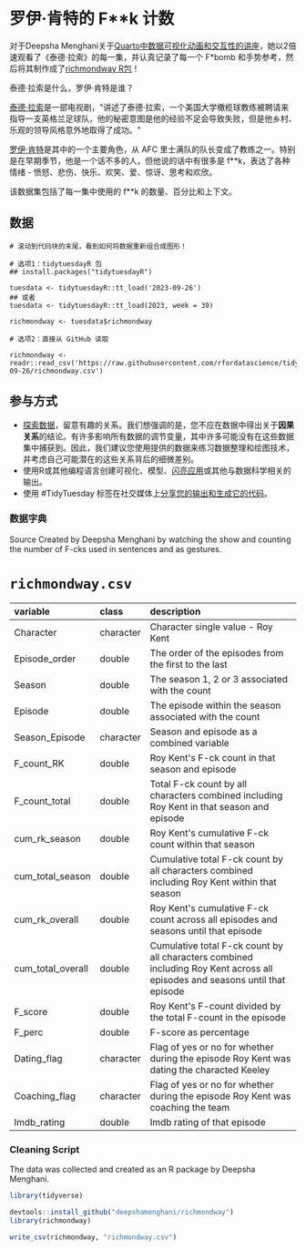 # 罗伊·肯特的 F**k 计数

对于Deepsha Menghani关于[Quarto中数据可视化动画和交互性的讲座](https://deepshamenghani.github.io/posit_plotly_crosstalk/#/title-slide)，她以2倍速观看了《泰德·拉索》的每一集，并认真记录了每一个 F*bomb 和手势参考，然后将其制作成了[richmondway R包](https://github.com/deepshamenghani/richmondway)！

泰德·拉索是什么，罗伊·肯特是谁？

[泰德·拉索](https://en.wikipedia.org/wiki/Ted_Lasso)是一部电视剧，"讲述了泰德·拉索，一个美国大学橄榄球教练被聘请来指导一支英格兰足球队，他的秘密意图是他的经验不足会导致失败，但是他乡村、乐观的领导风格意外地取得了成功。"

[罗伊·肯特](https://ted-lasso.fandom.com/wiki/Roy_Kent)是其中的一个主要角色，从 AFC 里士满队的队长变成了教练之一。特别是在早期季节，他是一个话不多的人，但他说的话中有很多是 f**k，表达了各种情绪 - 愤怒、悲伤、快乐、欢笑、爱、惊讶、思考和欢欣。

该数据集包括了每一集中使用的 f**k 的数量、百分比和上下文。

## 数据

```{r}
# 滚动到代码块的末尾，看到如何将数据重新组合成图形！

# 选项1：tidytuesdayR 包
## install.packages("tidytuesdayR")

tuesdata <- tidytuesdayR::tt_load('2023-09-26')
## 或者
tuesdata <- tidytuesdayR::tt_load(2023, week = 39)

richmondway <- tuesdata$richmondway

# 选项2：直接从 GitHub 读取

richmondway <- readr::read_csv('https://raw.githubusercontent.com/rfordatascience/tidytuesday/master/data/2023/2023-09-26/richmondway.csv')
```

## 参与方式

- [探索数据](https://r4ds.hadley.nz/)，留意有趣的关系。我们想强调的是，您不应在数据中得出关于**因果关系**的结论。有许多影响所有数据的调节变量，其中许多可能没有在这些数据集中捕获到。因此，我们建议您使用提供的数据来练习数据整理和绘图技术，并考虑自己可能潜在的这些关系背后的细微差别。
- 使用R或其他编程语言创建可视化、模型、[闪亮应用](https://shiny.posit.co/)或其他与数据科学相关的输出。
- 使用 #TidyTuesday 标签在社交媒体上[分享您的输出和生成它的代码](../../../sharing.md)。

### 数据字典

Source Created by Deepsha Menghani by watching the show and counting the number of F-cks used in sentences and as gestures.

# `richmondway.csv`

|variable          |class     |description       |
|:-----------------|:---------|:-----------------|
|Character         |character |Character single value - Roy Kent         |
|Episode_order     |double    |The order of the episodes from the first to the last    |
|Season            |double    |The season 1, 2 or 3 associated with the count        |
|Episode           |double    |The episode within the season associated with the count          |
|Season_Episode    |character |Season and episode as a combined variable   |
|F_count_RK        |double    |Roy Kent's F-ck count in that season and episode     |
|F_count_total     |double    |Total F-ck count by all characters combined including Roy Kent in that season and episode |
|cum_rk_season     |double    |Roy Kent's cumulative F-ck count within that season    |
|cum_total_season  |double    |Cumulative total F-ck count by all characters combined including Roy Kent within that season |
|cum_rk_overall    |double    |Roy Kent's cumulative F-ck count across all episodes and seasons until that episode  |
|cum_total_overall |double    |Cumulative total F-ck count by all characters combined including Roy Kent across all episodes and seasons until that episode |
|F_score           |double    |Roy Kent's F-count divided by the total F-count in the episode     |
|F_perc            |double    |F-score as percentage  |
|Dating_flag       |character |Flag of yes or no for whether during the episode Roy Kent was dating the characted Keeley     |
|Coaching_flag     |character |Flag of yes or no for whether during the episode Roy Kent was coaching the team  |
|Imdb_rating       |double    |Imdb rating of that episode   |


### Cleaning Script

The data was collected and created as an R package by Deepsha Menghani. 

``` r
library(tidyverse)

devtools::install_github("deepshamenghani/richmondway")
library(richmondway)

write_csv(richmondway, "richmondway.csv")

```
